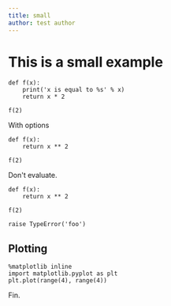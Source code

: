 ```yaml
---
title: small
author: test author
---
```


# This is a small example

```{python}
def f(x):
    print('x is equal to %s' % x)
    return x * 2

f(2)
```

With options

```{.python echo=False eval=True}
def f(x):
    return x ** 2

f(2)
```

Don't evaluate.

```{.python eval=False}
def f(x):
    return x ** 2

f(2)
```

```{python}
raise TypeError('foo')
```

## Plotting

```{.python}
%matplotlib inline
import matplotlib.pyplot as plt
plt.plot(range(4), range(4))
```

Fin.

